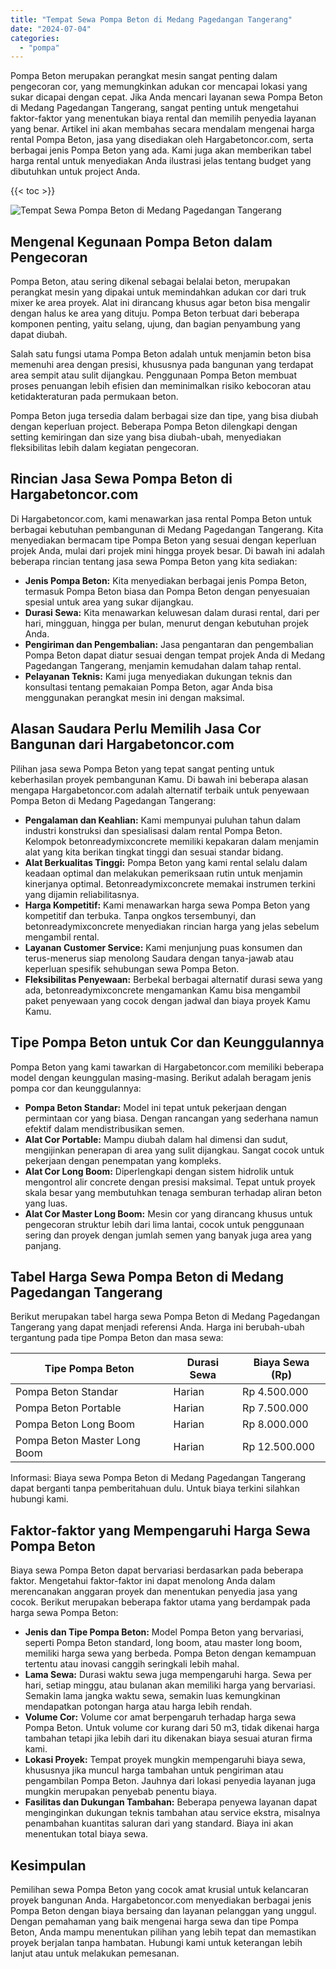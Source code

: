 ```yaml
---
title: "Tempat Sewa Pompa Beton di Medang Pagedangan Tangerang"
date: "2024-07-04"
categories: 
  - "pompa"
---
```




Pompa Beton merupakan perangkat mesin sangat penting dalam pengecoran cor, yang memungkinkan adukan cor mencapai lokasi yang sukar dicapai dengan cepat. Jika Anda mencari layanan sewa Pompa Beton di Medang Pagedangan Tangerang, sangat penting untuk mengetahui faktor-faktor yang menentukan biaya rental dan memilih penyedia layanan yang benar. Artikel ini akan membahas secara mendalam mengenai harga rental Pompa Beton, jasa yang disediakan oleh Hargabetoncor.com, serta berbagai jenis Pompa Beton yang ada. Kami juga akan memberikan tabel harga rental untuk menyediakan Anda ilustrasi jelas tentang budget yang dibutuhkan untuk project Anda.

{{< toc >}}

![Tempat Sewa Pompa Beton di Medang Pagedangan Tangerang](https://hargareadymixid.github.io/pompa/concrete-pump%20(1).png)

## Mengenal Kegunaan Pompa Beton dalam Pengecoran

Pompa Beton, atau sering dikenal sebagai belalai beton, merupakan perangkat mesin yang dipakai untuk memindahkan adukan cor dari truk mixer ke area proyek. Alat ini dirancang khusus agar beton bisa mengalir dengan halus ke area yang dituju. Pompa Beton terbuat dari beberapa komponen penting, yaitu selang, ujung, dan bagian penyambung yang dapat diubah.

Salah satu fungsi utama Pompa Beton adalah untuk menjamin beton bisa memenuhi area dengan presisi, khususnya pada bangunan yang terdapat area sempit atau sulit dijangkau. Penggunaan Pompa Beton membuat proses penuangan lebih efisien dan meminimalkan risiko kebocoran atau ketidakteraturan pada permukaan beton.

Pompa Beton juga tersedia dalam berbagai size dan tipe, yang bisa diubah dengan keperluan project. Beberapa Pompa Beton dilengkapi dengan setting kemiringan dan size yang bisa diubah-ubah, menyediakan fleksibilitas lebih dalam kegiatan pengecoran.

## Rincian Jasa Sewa Pompa Beton di Hargabetoncor.com

Di Hargabetoncor.com, kami menawarkan jasa rental Pompa Beton untuk berbagai kebutuhan pembangunan di Medang Pagedangan Tangerang. Kita menyediakan bermacam tipe Pompa Beton yang sesuai dengan keperluan projek Anda, mulai dari projek mini hingga proyek besar. Di bawah ini adalah beberapa rincian tentang jasa sewa Pompa Beton yang kita sediakan:

- **Jenis Pompa Beton:** Kita menyediakan berbagai jenis Pompa Beton, termasuk Pompa Beton biasa dan Pompa Beton dengan penyesuaian spesial untuk area yang sukar dijangkau.
- **Durasi Sewa:** Kita menawarkan keluwesan dalam durasi rental, dari per hari, mingguan, hingga per bulan, menurut dengan kebutuhan projek Anda.
- **Pengiriman dan Pengembalian:** Jasa pengantaran dan pengembalian Pompa Beton dapat diatur sesuai dengan tempat projek Anda di Medang Pagedangan Tangerang, menjamin kemudahan dalam tahap rental.
- **Pelayanan Teknis:** Kami juga menyediakan dukungan teknis dan konsultasi tentang pemakaian Pompa Beton, agar Anda bisa menggunakan perangkat mesin ini dengan maksimal.

## Alasan Saudara Perlu Memilih Jasa Cor Bangunan dari Hargabetoncor.com

Pilihan jasa sewa Pompa Beton yang tepat sangat penting untuk keberhasilan proyek pembangunan Kamu. Di bawah ini beberapa alasan mengapa Hargabetoncor.com adalah alternatif terbaik untuk penyewaan Pompa Beton di Medang Pagedangan Tangerang:

- **Pengalaman dan Keahlian:** Kami mempunyai puluhan tahun dalam industri konstruksi dan spesialisasi dalam rental Pompa Beton. Kelompok betonreadymixconcrete memiliki kepakaran dalam menjamin alat yang kita berikan tingkat tinggi dan sesuai standar bidang.
- **Alat Berkualitas Tinggi:** Pompa Beton yang kami rental selalu dalam keadaan optimal dan melakukan pemeriksaan rutin untuk menjamin kinerjanya optimal. Betonreadymixconcrete memakai instrumen terkini yang dijamin reliabilitasnya.
- **Harga Kompetitif:** Kami menawarkan harga sewa Pompa Beton yang kompetitif dan terbuka. Tanpa ongkos tersembunyi, dan betonreadymixconcrete menyediakan rincian harga yang jelas sebelum mengambil rental.
- **Layanan Customer Service:** Kami menjunjung puas konsumen dan terus-menerus siap menolong Saudara dengan tanya-jawab atau keperluan spesifik sehubungan sewa Pompa Beton.
- **Fleksibilitas Penyewaan:** Berbekal berbagai alternatif durasi sewa yang ada, betonreadymixconcrete mengamankan Kamu bisa mengambil paket penyewaan yang cocok dengan jadwal dan biaya proyek Kamu Kamu.

## Tipe Pompa Beton untuk Cor dan Keunggulannya

Pompa Beton yang kami tawarkan di Hargabetoncor.com memiliki beberapa model dengan keunggulan masing-masing. Berikut adalah beragam jenis pompa cor dan keunggulannya:

- **Pompa Beton Standar:** Model ini tepat untuk pekerjaan dengan permintaan cor yang biasa. Dengan rancangan yang sederhana namun efektif dalam mendistribusikan semen.
- **Alat Cor Portable:** Mampu diubah dalam hal dimensi dan sudut, mengijinkan penerapan di area yang sulit dijangkau. Sangat cocok untuk pekerjaan dengan penempatan yang kompleks.
- **Alat Cor Long Boom:** Diperlengkapi dengan sistem hidrolik untuk mengontrol alir concrete dengan presisi maksimal. Tepat untuk proyek skala besar yang membutuhkan tenaga semburan terhadap aliran beton yang luas.
- **Alat Cor Master Long Boom:** Mesin cor yang dirancang khusus untuk pengecoran struktur lebih dari lima lantai, cocok untuk penggunaan sering dan proyek dengan jumlah semen yang banyak juga area yang panjang.

## Tabel Harga Sewa Pompa Beton di Medang Pagedangan Tangerang

Berikut merupakan tabel harga sewa Pompa Beton di Medang Pagedangan Tangerang yang dapat menjadi referensi Anda. Harga ini berubah-ubah tergantung pada tipe Pompa Beton dan masa sewa:

| Tipe Pompa Beton | Durasi Sewa | Biaya Sewa (Rp) |
| --- | --- | --- |
| Pompa Beton Standar | Harian | Rp 4.500.000 |
| Pompa Beton Portable | Harian | Rp 7.500.000 |
| Pompa Beton Long Boom | Harian | Rp 8.000.000 |
| Pompa Beton Master Long Boom | Harian | Rp 12.500.000 |

Informasi: Biaya sewa Pompa Beton di Medang Pagedangan Tangerang dapat berganti tanpa pemberitahuan dulu. Untuk biaya terkini silahkan hubungi kami.

## Faktor-faktor yang Mempengaruhi Harga Sewa Pompa Beton

Biaya sewa Pompa Beton dapat bervariasi berdasarkan pada beberapa faktor. Mengetahui faktor-faktor ini dapat menolong Anda dalam merencanakan anggaran proyek dan menentukan penyedia jasa yang cocok. Berikut merupakan beberapa faktor utama yang berdampak pada harga sewa Pompa Beton:

- **Jenis dan Tipe Pompa Beton:** Model Pompa Beton yang bervariasi, seperti Pompa Beton standard, long boom, atau master long boom, memiliki harga sewa yang berbeda. Pompa Beton dengan kemampuan tertentu atau inovasi canggih seringkali lebih mahal.
- **Lama Sewa:** Durasi waktu sewa juga mempengaruhi harga. Sewa per hari, setiap minggu, atau bulanan akan memiliki harga yang bervariasi. Semakin lama jangka waktu sewa, semakin luas kemungkinan mendapatkan potongan harga atau harga lebih rendah.
- **Volume Cor:** Volume cor amat berpengaruh terhadap harga sewa Pompa Beton. Untuk volume cor kurang dari 50 m3, tidak dikenai harga tambahan tetapi jika lebih dari itu dikenakan biaya sesuai aturan firma kami.
- **Lokasi Proyek:** Tempat proyek mungkin mempengaruhi biaya sewa, khususnya jika muncul harga tambahan untuk pengiriman atau pengambilan Pompa Beton. Jauhnya dari lokasi penyedia layanan juga mungkin merupakan penyebab penentu biaya.
- **Fasilitas dan Dukungan Tambahan:** Beberapa penyewa layanan dapat menginginkan dukungan teknis tambahan atau service ekstra, misalnya penambahan kuantitas saluran dari yang standard. Biaya ini akan menentukan total biaya sewa.

## Kesimpulan

Pemilihan sewa Pompa Beton yang cocok amat krusial untuk kelancaran proyek bangunan Anda. Hargabetoncor.com menyediakan berbagai jenis Pompa Beton dengan biaya bersaing dan layanan pelanggan yang unggul. Dengan pemahaman yang baik mengenai harga sewa dan tipe Pompa Beton, Anda mampu menentukan pilihan yang lebih tepat dan memastikan proyek berjalan tanpa hambatan. Hubungi kami untuk keterangan lebih lanjut atau untuk melakukan pemesanan.
